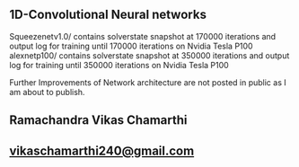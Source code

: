 1D-Convolutional Neural networks
--------------------------------

Squeezenetv1.0/ contains solverstate snapshot at 170000 iterations and output log for training until 170000 iterations on Nvidia Tesla P100
alexnetp100/ contains solverstate snapshot at 350000 iterations and output log for training until 350000 iterations on Nvidia Tesla P100

Further Improvements of Network architecture are not posted in public as I am about to publish.


Ramachandra Vikas Chamarthi
---------------------------
vikaschamarthi240@gmail.com
---------------------------
